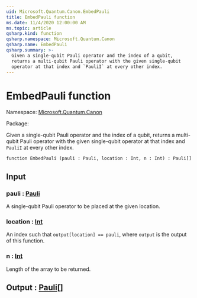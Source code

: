 ```yaml
---
uid: Microsoft.Quantum.Canon.EmbedPauli
title: EmbedPauli function
ms.date: 11/4/2020 12:00:00 AM
ms.topic: article
qsharp.kind: function
qsharp.namespace: Microsoft.Quantum.Canon
qsharp.name: EmbedPauli
qsharp.summary: >-
  Given a single-qubit Pauli operator and the index of a qubit,
  returns a multi-qubit Pauli operator with the given single-qubit
  operator at that index and `PauliI` at every other index.
---
```


# EmbedPauli function

Namespace: [Microsoft.Quantum.Canon](xref:Microsoft.Quantum.Canon)

Package: [](https://nuget.org/packages/)


Given a single-qubit Pauli operator and the index of a qubit,returns a multi-qubit Pauli operator with the given single-qubitoperator at that index and `PauliI` at every other index.

```qsharp
function EmbedPauli (pauli : Pauli, location : Int, n : Int) : Pauli[]
```


## Input

### pauli : [Pauli](xref:microsoft.quantum.lang-ref.pauli)

A single-qubit Pauli operator to be placed at the given location.


### location : [Int](xref:microsoft.quantum.lang-ref.int)

An index such that `output[location] == pauli`, where `output` isthe output of this function.


### n : [Int](xref:microsoft.quantum.lang-ref.int)

Length of the array to be returned.



## Output : [Pauli](xref:microsoft.quantum.lang-ref.pauli)[]

